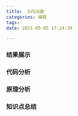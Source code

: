 ```yaml
---
title:  SVG动画
categories: 编程
tags:
date: 2021-05-05 17:24:39

---
```


### 结果展示



### 代码分析



### 原理分析



### 知识点总结

